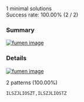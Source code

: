
1 minimal solutions  
Success rate: 100.00% (2 / 2)

### Summary

[![fumen image](https://fumen-svg-server--eight041.repl.co/?delay=1500&data=v115%409gQ4ywBti0whR4wwRpBtQ4g0whilRpBtR4whglQ4zh%3FBtQ4whJeAgWKApiLuCKuytC6OBAA9gwhQ4ywBti0whR4wwR%3FpBtQ4g0whilRpBtR4whglQ4zhBtQ4JeAgH9gRpQ4BtywAtw%3FhRpR4BtwwBtwhg0zhR4Atglwhi0S4ilwhJeAgWKAMdNPCau%3FytC6OBAA9gwhRpQ4BtywAtwhRpR4BtwwBtwhg0zhR4Atglw%3Fhi0S4ilJeAgH9gQ4BtywAtRpwhR4BtwwBtRpwhilR4Ati0w%3FhglS4zhg0whJeAgWKAJNUPCauytC6OBAA9gwhQ4BtywAtRp%3FwhR4BtwwBtRpwhilR4Ati0whglS4zhg0JeAgH9gywR4CtRp%3FzhBtR4Rpg0wwR4AtR4Btgli0zhilJeAgWKAMujPCauytC6O%3FBAA9gRpS4BtywRpBtR4zhg0R4BtQ4Btwwgli0zhilJeAgWK%3FAMezPCTuytC6OBAA9g3hRpglQ4ywQ4BtRpglR4BtR4i0hlQ%3F4wwBtQ4Btg0JeAgWKAMtzPCJuytC6OBAA9gBtQ4BtR4ywh0%3FR4BtRphlg0BtS4Rpwwglg03hglJeAgWKApyjPCauytC6OBA%3FA9gRpQ4DtywRpR4Dtwwglg0zhR4ili0S4zhJeAgWKAJNUPC%3FauytC6OBAA9gilBtR4ywglAtRpR4zhBtRpBtR4wwglAtzhR%3F4ilJeAgWKAMdNFDMuytC6OBAA9gRpBtywR4AtRpzhR4Btil%3FBtwwR4AthlzhR4ilJeAgH9gglRpQ4BtywAtglRpR4BtwwBt%3FhlzhR4AtglzhS4ilJeAgH9gRpQ4BtywR4RpR4BtzhilQ4Bt%3FwwR4hlzhBtilJeAgWKAMujFDMuytC6OBAA9gywR4BtR4Atz%3FhRpR4Btg0wwR4RpCtgli0zhilJeAgWKAMezPCTuytC6OBAA%3F9gBtR4ywQ4ilR4RpBtR4hlBtRpwwBtQ4il3hJeAgWKApiLu%3FCMuytC6OBAA9gywBtR4AtR4h0RpR4Bthlg0wwRpCtR4glg0%3F3hglJeAgWKApizPCTuytC6OBAA9gQ4ywBtzhR4wwRpBtQ4k%3FlRpBtR4hlQ4zhBtQ4glJeAgWKApiLuCMuytC6OBAA9gywRp%3FBtQ4glwhh0zhilwhg0BtRpT4whg0wwBtR4BtQ4whJeAgWKA%3FJtzPCMuytC6OBAA9gwhywRpBtQ4glwhh0zhilwhg0BtRpT4%3Fwhg0wwBtR4BtQ4JeAgH9gilywBtRpglAtzhR4RpBtR4wwR4%3FBtglAtR4zhilJeAgWKAMujFDMuytC6OBAA9gilR4BtywglA%3FtR4RpzhBtR4RpBtwwglAtR4zhilJeAgH9g3hilRpBtQ4ywh%3FlRpT4BtilR4BtQ4wwBtJeAgWKAMtbMCMuytC6OBAA9gQ4Bt%3FR4ywRpT4zhRpilBtzhhlQ4DtwwilJeAgWKAMeLuCMuytC6O%3FBAA9gywRpBtQ4glwhh0R4Btilwhg0R4RpBtR4whg0wwzhBt%3FQ4whJeAgWKAJtzPCMuytC6OBAA9gwhywRpBtQ4glwhh0R4B%3Ftilwhg0R4RpBtR4whg0wwzhBtQ4JeAgH9gRpQ4BtywR4RpR%3F4BtwwR4jlQ4BtzhglzhBtilJeAgWKAMtbMCMuytC6OBAA)](https://harddrop.com/fumen/?v115@9gQ4ywBti0whR4wwRpBtQ4g0whilRpBtR4whglQ4zh?BtQ4whJeAgWKApiLuCKuytC6OBAA9gwhQ4ywBti0whR4wwR?pBtQ4g0whilRpBtR4whglQ4zhBtQ4JeAgH9gRpQ4BtywAtw?hRpR4BtwwBtwhg0zhR4Atglwhi0S4ilwhJeAgWKAMdNPCau?ytC6OBAA9gwhRpQ4BtywAtwhRpR4BtwwBtwhg0zhR4Atglw?hi0S4ilJeAgH9gQ4BtywAtRpwhR4BtwwBtRpwhilR4Ati0w?hglS4zhg0whJeAgWKAJNUPCauytC6OBAA9gwhQ4BtywAtRp?whR4BtwwBtRpwhilR4Ati0whglS4zhg0JeAgH9gywR4CtRp?zhBtR4Rpg0wwR4AtR4Btgli0zhilJeAgWKAMujPCauytC6O?BAA9gRpS4BtywRpBtR4zhg0R4BtQ4Btwwgli0zhilJeAgWK?AMezPCTuytC6OBAA9g3hRpglQ4ywQ4BtRpglR4BtR4i0hlQ?4wwBtQ4Btg0JeAgWKAMtzPCJuytC6OBAA9gBtQ4BtR4ywh0?R4BtRphlg0BtS4Rpwwglg03hglJeAgWKApyjPCauytC6OBA?A9gRpQ4DtywRpR4Dtwwglg0zhR4ili0S4zhJeAgWKAJNUPC?auytC6OBAA9gilBtR4ywglAtRpR4zhBtRpBtR4wwglAtzhR?4ilJeAgWKAMdNFDMuytC6OBAA9gRpBtywR4AtRpzhR4Btil?BtwwR4AthlzhR4ilJeAgH9gglRpQ4BtywAtglRpR4BtwwBt?hlzhR4AtglzhS4ilJeAgH9gRpQ4BtywR4RpR4BtzhilQ4Bt?wwR4hlzhBtilJeAgWKAMujFDMuytC6OBAA9gywR4BtR4Atz?hRpR4Btg0wwR4RpCtgli0zhilJeAgWKAMezPCTuytC6OBAA?9gBtR4ywQ4ilR4RpBtR4hlBtRpwwBtQ4il3hJeAgWKApiLu?CMuytC6OBAA9gywBtR4AtR4h0RpR4Bthlg0wwRpCtR4glg0?3hglJeAgWKApizPCTuytC6OBAA9gQ4ywBtzhR4wwRpBtQ4k?lRpBtR4hlQ4zhBtQ4glJeAgWKApiLuCMuytC6OBAA9gywRp?BtQ4glwhh0zhilwhg0BtRpT4whg0wwBtR4BtQ4whJeAgWKA?JtzPCMuytC6OBAA9gwhywRpBtQ4glwhh0zhilwhg0BtRpT4?whg0wwBtR4BtQ4JeAgH9gilywBtRpglAtzhR4RpBtR4wwR4?BtglAtR4zhilJeAgWKAMujFDMuytC6OBAA9gilR4BtywglA?tR4RpzhBtR4RpBtwwglAtR4zhilJeAgH9g3hilRpBtQ4ywh?lRpT4BtilR4BtQ4wwBtJeAgWKAMtbMCMuytC6OBAA9gQ4Bt?R4ywRpT4zhRpilBtzhhlQ4DtwwilJeAgWKAMeLuCMuytC6O?BAA9gywRpBtQ4glwhh0R4Btilwhg0R4RpBtR4whg0wwzhBt?Q4whJeAgWKAJtzPCMuytC6OBAA9gwhywRpBtQ4glwhh0R4B?tilwhg0R4RpBtR4whg0wwzhBtQ4JeAgH9gRpQ4BtywR4RpR?4BtwwR4jlQ4BtzhglzhBtilJeAgWKAMtbMCMuytC6OBAA)

### Details


[![fumen image](https://fumen-svg-server--eight041.repl.co/?delay=1500&data=v115%409gQ4ywBti0whR4wwRpBtQ4g0whilRpBtR4whglQ4zh%3FBtQ4whJeAgWKApiLuCKuytC6OBAA9gwhQ4ywBti0whR4wwR%3FpBtQ4g0whilRpBtR4whglQ4zhBtQ4JeAgH9gRpQ4BtywAtw%3FhRpR4BtwwBtwhg0zhR4Atglwhi0S4ilwhJeAgWKAMdNPCau%3FytC6OBAA9gwhRpQ4BtywAtwhRpR4BtwwBtwhg0zhR4Atglw%3Fhi0S4ilJeAgH9gQ4BtywAtRpwhR4BtwwBtRpwhilR4Ati0w%3FhglS4zhg0whJeAgWKAJNUPCauytC6OBAA9gwhQ4BtywAtRp%3FwhR4BtwwBtRpwhilR4Ati0whglS4zhg0JeAgH9gywR4CtRp%3FzhBtR4Rpg0wwR4AtR4Btgli0zhilJeAgWKAMujPCauytC6O%3FBAA9gRpS4BtywRpBtR4zhg0R4BtQ4Btwwgli0zhilJeAgWK%3FAMezPCTuytC6OBAA9g3hRpglQ4ywQ4BtRpglR4BtR4i0hlQ%3F4wwBtQ4Btg0JeAgWKAMtzPCJuytC6OBAA9gBtQ4BtR4ywh0%3FR4BtRphlg0BtS4Rpwwglg03hglJeAgWKApyjPCauytC6OBA%3FA9gRpQ4DtywRpR4Dtwwglg0zhR4ili0S4zhJeAgWKAJNUPC%3FauytC6OBAA9gilBtR4ywglAtRpR4zhBtRpBtR4wwglAtzhR%3F4ilJeAgWKAMdNFDMuytC6OBAA9gRpBtywR4AtRpzhR4Btil%3FBtwwR4AthlzhR4ilJeAgH9gglRpQ4BtywAtglRpR4BtwwBt%3FhlzhR4AtglzhS4ilJeAgH9gRpQ4BtywR4RpR4BtzhilQ4Bt%3FwwR4hlzhBtilJeAgWKAMujFDMuytC6OBAA9gywR4BtR4Atz%3FhRpR4Btg0wwR4RpCtgli0zhilJeAgWKAMezPCTuytC6OBAA%3F9gBtR4ywQ4ilR4RpBtR4hlBtRpwwBtQ4il3hJeAgWKApiLu%3FCMuytC6OBAA9gywBtR4AtR4h0RpR4Bthlg0wwRpCtR4glg0%3F3hglJeAgWKApizPCTuytC6OBAA9gQ4ywBtzhR4wwRpBtQ4k%3FlRpBtR4hlQ4zhBtQ4glJeAgWKApiLuCMuytC6OBAA9gywRp%3FBtQ4glwhh0zhilwhg0BtRpT4whg0wwBtR4BtQ4whJeAgWKA%3FJtzPCMuytC6OBAA9gwhywRpBtQ4glwhh0zhilwhg0BtRpT4%3Fwhg0wwBtR4BtQ4JeAgH9gilywBtRpglAtzhR4RpBtR4wwR4%3FBtglAtR4zhilJeAgWKAMujFDMuytC6OBAA9gilR4BtywglA%3FtR4RpzhBtR4RpBtwwglAtR4zhilJeAgH9g3hilRpBtQ4ywh%3FlRpT4BtilR4BtQ4wwBtJeAgWKAMtbMCMuytC6OBAA9gQ4Bt%3FR4ywRpT4zhRpilBtzhhlQ4DtwwilJeAgWKAMeLuCMuytC6O%3FBAA9gywRpBtQ4glwhh0R4Btilwhg0R4RpBtR4whg0wwzhBt%3FQ4whJeAgWKAJtzPCMuytC6OBAA9gwhywRpBtQ4glwhh0R4B%3Ftilwhg0R4RpBtR4whg0wwzhBtQ4JeAgH9gRpQ4BtywR4RpR%3F4BtwwR4jlQ4BtzhglzhBtilJeAgWKAMtbMCMuytC6OBAA)](https://harddrop.com/fumen/?v115@9gQ4ywBti0whR4wwRpBtQ4g0whilRpBtR4whglQ4zh?BtQ4whJeAgWKApiLuCKuytC6OBAA9gwhQ4ywBti0whR4wwR?pBtQ4g0whilRpBtR4whglQ4zhBtQ4JeAgH9gRpQ4BtywAtw?hRpR4BtwwBtwhg0zhR4Atglwhi0S4ilwhJeAgWKAMdNPCau?ytC6OBAA9gwhRpQ4BtywAtwhRpR4BtwwBtwhg0zhR4Atglw?hi0S4ilJeAgH9gQ4BtywAtRpwhR4BtwwBtRpwhilR4Ati0w?hglS4zhg0whJeAgWKAJNUPCauytC6OBAA9gwhQ4BtywAtRp?whR4BtwwBtRpwhilR4Ati0whglS4zhg0JeAgH9gywR4CtRp?zhBtR4Rpg0wwR4AtR4Btgli0zhilJeAgWKAMujPCauytC6O?BAA9gRpS4BtywRpBtR4zhg0R4BtQ4Btwwgli0zhilJeAgWK?AMezPCTuytC6OBAA9g3hRpglQ4ywQ4BtRpglR4BtR4i0hlQ?4wwBtQ4Btg0JeAgWKAMtzPCJuytC6OBAA9gBtQ4BtR4ywh0?R4BtRphlg0BtS4Rpwwglg03hglJeAgWKApyjPCauytC6OBA?A9gRpQ4DtywRpR4Dtwwglg0zhR4ili0S4zhJeAgWKAJNUPC?auytC6OBAA9gilBtR4ywglAtRpR4zhBtRpBtR4wwglAtzhR?4ilJeAgWKAMdNFDMuytC6OBAA9gRpBtywR4AtRpzhR4Btil?BtwwR4AthlzhR4ilJeAgH9gglRpQ4BtywAtglRpR4BtwwBt?hlzhR4AtglzhS4ilJeAgH9gRpQ4BtywR4RpR4BtzhilQ4Bt?wwR4hlzhBtilJeAgWKAMujFDMuytC6OBAA9gywR4BtR4Atz?hRpR4Btg0wwR4RpCtgli0zhilJeAgWKAMezPCTuytC6OBAA?9gBtR4ywQ4ilR4RpBtR4hlBtRpwwBtQ4il3hJeAgWKApiLu?CMuytC6OBAA9gywBtR4AtR4h0RpR4Bthlg0wwRpCtR4glg0?3hglJeAgWKApizPCTuytC6OBAA9gQ4ywBtzhR4wwRpBtQ4k?lRpBtR4hlQ4zhBtQ4glJeAgWKApiLuCMuytC6OBAA9gywRp?BtQ4glwhh0zhilwhg0BtRpT4whg0wwBtR4BtQ4whJeAgWKA?JtzPCMuytC6OBAA9gwhywRpBtQ4glwhh0zhilwhg0BtRpT4?whg0wwBtR4BtQ4JeAgH9gilywBtRpglAtzhR4RpBtR4wwR4?BtglAtR4zhilJeAgWKAMujFDMuytC6OBAA9gilR4BtywglA?tR4RpzhBtR4RpBtwwglAtR4zhilJeAgH9g3hilRpBtQ4ywh?lRpT4BtilR4BtQ4wwBtJeAgWKAMtbMCMuytC6OBAA9gQ4Bt?R4ywRpT4zhRpilBtzhhlQ4DtwwilJeAgWKAMeLuCMuytC6O?BAA9gywRpBtQ4glwhh0R4Btilwhg0R4RpBtR4whg0wwzhBt?Q4whJeAgWKAJtzPCMuytC6OBAA9gwhywRpBtQ4glwhh0R4B?tilwhg0R4RpBtR4whg0wwzhBtQ4JeAgH9gRpQ4BtywR4RpR?4BtwwR4jlQ4BtzhglzhBtilJeAgWKAMtbMCMuytC6OBAA)

2 patterns (100.00%)

```
ILSZJLIOSZT,ILSZJLIOSTZ
```

